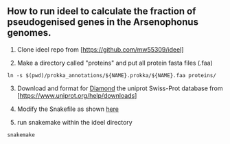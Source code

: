 ## How to run ideel to calculate the fraction of pseudogenised genes in the Arsenophonus genomes.

1. Clone ideel repo from [https://github.com/mw55309/ideel]

2. Make a directory called "proteins" and put all protein fasta files (.faa)

`ln -s $(pwd)/prokka_annotations/${NAME}.prokka/${NAME}.faa proteins/`

3. Download and format for [Diamond](https://github.com/bbuchfink/diamond/wiki) the uniprot Swiss-Prot database from [https://www.uniprot.org/help/downloads]

4. Modify the Snakefile as shown [here](snakefile_mod)

5. run snakemake within the ideel directory

`snakemake` 
